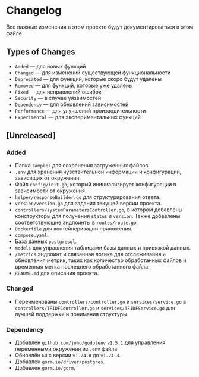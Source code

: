 # Changelog

Все важные изменения в этом проекте будут документироваться в этом файле.

## Types of Changes

* `Added` — для новых функций
* `Changed` — для изменений существующей функциональности
* `Deprecated` — для функций, которые скоро будут удалены
* `Removed` — для функций, которые уже удалены
* `Fixed` — для исправлений ошибок
* `Security` — в случае уязвимостей
* `Dependency` — для обновлений зависимостей
* `Performance` — для улучшений производительности
* `Experimental` — для экспериментальных функций

## [Unreleased]

### Added

* Папка `samples` для сохранения загруженных файлов.
* `.env` для хранения чувствительной информации и конфигураций, зависящих от окружения.
* Файл `config/init.go`, который инициализирует конфигурации в зависимости от окружения.
* `helper/responseBuilder.go` для структурирования ответа.
* `version/version.go` для задания текущей версии проекта.
* `controllers/systemParametersController.go`, в котором добавлены конструкторы для получения `status` и `version`. Также добавлены соответствующие эндпоинты в `routes/route.go`.
* `Dockerfile` для контейнеризации приложения.
* `compose.yaml`.
* База данных `postgresql`.
* `models` для управления таблицами базы данных и привязкой данных.
* `/metrics` эндпоинт и связанная логика для отслеживания и обновления метрик, таких как количество обработанных файлов и временная метка последнего обработанного файла.
* `README.md` для описания проекта.

### Changed

* Переименованы `controllers/controller.go` и `services/service.go` в `controllers/TFIDFController.go` и `services/TFIDFService.go` для лучшей поддержки и понимания структуры.

### Dependency

* Добавлен `github.com/joho/godotenv` `v1.5.1` для управления переменными окружения из `.env` файла.
* Обновлён `GO` с версии `v1.24.0` до `v1.24.3`.
* Добавлен `gorm.io/driver/postgres`.
* Добавлен `gorm.io/gorm`.
